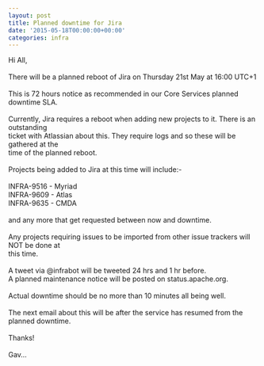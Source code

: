 ```yaml
---
layout: post
title: Planned downtime for Jira
date: '2015-05-18T00:00:00+00:00'
categories: infra
---
```

Hi All,<br /><br />There will be a planned reboot of Jira on Thursday 21st May at 16:00 UTC+1<br /><br />This is 72 hours notice as recommended in our Core Services planned downtime SLA.<br /><br />Currently, Jira requires a reboot when adding new projects to it. There is an outstanding <br />ticket with Atlassian about this. They require logs and so these will be gathered at the <br />time of the planned reboot. <br /><br />Projects being added to Jira at this time will include:-<br /><br />INFRA-9516 - Myriad <br />INFRA-9609 - Atlas <br />INFRA-9635 - CMDA <br /><br />and any more that get requested between now and downtime.<br /><br />Any projects requiring issues to be imported from other issue trackers will NOT be done at <br />this time.<br /><br />A tweet via @infrabot will be tweeted 24 hrs and 1 hr before.<br />A planned maintenance notice will be posted on status.apache.org.<br /><br />Actual downtime should be no more than 10 minutes all being well.<br /><br />The next email about this will be after the service has resumed from the planned downtime.<br /><br />Thanks!<br /><br />Gav…<br />
